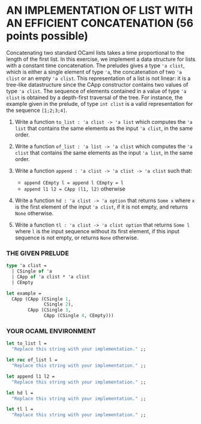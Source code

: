 # AN IMPLEMENTATION OF LIST WITH AN EFFICIENT CONCATENATION  (56 points possible)
Concatenating two standard OCaml lists takes a time proportional to the length of the first list. In this exercise, we implement a data structure for lists with a constant time concatenation.
The preludes gives a type `'a clist`, which is either a single element of type `'a`, the concatenation of two `'a clist` or an empty `'a clist`.
This representation of a list is not linear: it is a tree-like datastructure since the CApp constructor contains two values of type `'a clist`.
The sequence of elements contained in a value of type `'a clist` is obtained by a depth-first traversal of the tree. For instance, the example given in the prelude, of type `int clist` is a valid representation for the sequence `[1;2;3;4]`.

1. Write a function `to_list : 'a clist -> 'a list` which computes the `'a list` that contains the same elements as the input `'a clist`, in the same order.

2. Write a function `of_list : 'a list -> 'a clist` which computes the `'a clist` that contains the same elements as the input `'a list`, in the same order.

3. Write a function `append : 'a clist -> 'a clist -> 'a clist` such that:
    * `append CEmpty l = append l CEmpty = l`
    * `append l1 l2 = CApp (l1, l2)` otherwise

4. Write a function `hd : 'a clist -> 'a option` that returns `Some x` where `x` is the first element of the input `'a clist`, if it is not empty, and returns `None` otherwise.

5. Write a function `tl : 'a clist -> 'a clist option` that returns `Some l` where `l` is the input sequence without its first element, if this input sequence is not empty, or returns `None` otherwise.

### THE GIVEN PRELUDE
```ocaml
type 'a clist =
  | CSingle of 'a
  | CApp of 'a clist * 'a clist
  | CEmpty

let example =
  CApp (CApp (CSingle 1,
              CSingle 2),
        CApp (CSingle 3,
              CApp (CSingle 4, CEmpty)))
```

### YOUR OCAML ENVIRONMENT
```ocaml
let to_list l =
  "Replace this string with your implementation." ;;

let rec of_list l =
  "Replace this string with your implementation." ;;

let append l1 l2 =
  "Replace this string with your implementation." ;;

let hd l =
  "Replace this string with your implementation." ;;

let tl l =
  "Replace this string with your implementation." ;;
```
